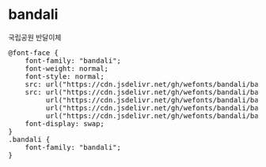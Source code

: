 # bandali
국립공원 반달이체

<pre>
@font-face {
    font-family: "bandali";
    font-weight: normal;
    font-style: normal;
    src: url("https://cdn.jsdelivr.net/gh/wefonts/bandali/bandali.eot");
    src: url("https://cdn.jsdelivr.net/gh/wefonts/bandali/bandali.eot?#iefix") format("embedded-opentype"),
         url("https://cdn.jsdelivr.net/gh/wefonts/bandali/bandali.woff2") format("woff2"),
         url("https://cdn.jsdelivr.net/gh/wefonts/bandali/bandali.woff") format("woff"),
         url("https://cdn.jsdelivr.net/gh/wefonts/bandali/bandali.ttf") format("truetype");
    font-display: swap;
}
.bandali {
    font-family: "bandali";
}
</pre>
